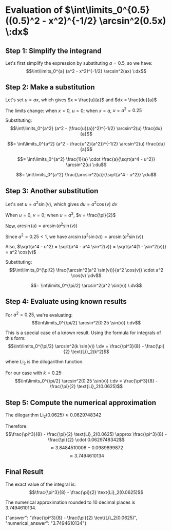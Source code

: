 # Evaluation of $\int\limits_0^{0.5} ((0.5)^2 - x^2)^{-1/2} \arcsin^2(0.5x) \:dx$

## Step 1: Simplify the integrand
Let's first simplify the expression by substituting $a = 0.5$, so we have:
$$\int\limits_0^{a} (a^2 - x^2)^{-1/2} \arcsin^2(ax) \:dx$$

## Step 2: Make a substitution
Let's set $u = ax$, which gives $x = \frac{u}{a}$ and $dx = \frac{du}{a}$

The limits change: when $x = 0$, $u = 0$; when $x = a$, $u = a^2 = 0.25$

Substituting:
$$\int\limits_0^{a^2} (a^2 - (\frac{u}{a})^2)^{-1/2} \arcsin^2(u) \frac{du}{a}$$

$$= \int\limits_0^{a^2} (a^2 - \frac{u^2}{a^2})^{-1/2} \arcsin^2(u) \frac{du}{a}$$

$$= \int\limits_0^{a^2} \frac{1}{a} \cdot \frac{a}{\sqrt{a^4 - u^2}} \arcsin^2(u) \:du$$

$$= \int\limits_0^{a^2} \frac{\arcsin^2(u)}{\sqrt{a^4 - u^2}} \:du$$

## Step 3: Another substitution
Let's set $u = a^2 \sin(v)$, which gives $du = a^2 \cos(v) \:dv$

When $u = 0$, $v = 0$; when $u = a^2$, $v = \frac{\pi}{2}$

Now, $\arcsin(u) = \arcsin(a^2 \sin(v))$

Since $a^2 = 0.25 < 1$, we have $\arcsin(a^2 \sin(v)) = \arcsin(a^2 \sin(v))$

Also, $\sqrt{a^4 - u^2} = \sqrt{a^4 - a^4 \sin^2(v)} = \sqrt{a^4(1 - \sin^2(v))} = a^2 \cos(v)$

Substituting:
$$\int\limits_0^{\pi/2} \frac{\arcsin^2(a^2 \sin(v))}{a^2 \cos(v)} \cdot a^2 \cos(v) \:dv$$

$$= \int\limits_0^{\pi/2} \arcsin^2(a^2 \sin(v)) \:dv$$

## Step 4: Evaluate using known results
For $a^2 = 0.25$, we're evaluating:
$$\int\limits_0^{\pi/2} \arcsin^2(0.25 \sin(v)) \:dv$$

This is a special case of a known result. Using the formula for integrals of this form:
$$\int\limits_0^{\pi/2} \arcsin^2(k \sin(v)) \:dv = \frac{\pi^3}{8} - \frac{\pi}{2} \text{Li}_2(k^2)$$

where $\text{Li}_2$ is the dilogarithm function.

For our case with $k = 0.25$:
$$\int\limits_0^{\pi/2} \arcsin^2(0.25 \sin(v)) \:dv = \frac{\pi^3}{8} - \frac{\pi}{2} \text{Li}_2(0.0625)$$

## Step 5: Compute the numerical approximation
The dilogarithm $\text{Li}_2(0.0625) \approx 0.0629748342$

Therefore:
$$\frac{\pi^3}{8} - \frac{\pi}{2} \text{Li}_2(0.0625) \approx \frac{\pi^3}{8} - \frac{\pi}{2} \cdot 0.0629748342$$
$$\approx 3.8484510006 - 0.0989899872$$
$$\approx 3.7494610134$$

## Final Result
The exact value of the integral is:
$$\frac{\pi^3}{8} - \frac{\pi}{2} \text{Li}_2(0.0625)$$

The numerical approximation rounded to 10 decimal places is 3.7494610134.

{"answer": "\\frac{\\pi^3}{8} - \\frac{\\pi}{2} \\text{Li}_2(0.0625)", "numerical_answer": "3.7494610134"}